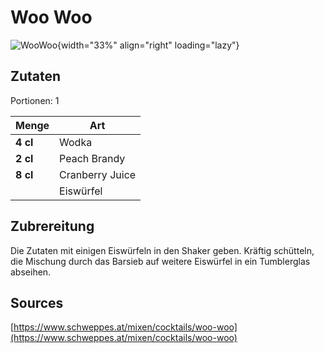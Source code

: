 # Woo Woo

![WooWoo](https://www.schweppes.at/cocktail-sync/image-thumb__10229__cocktail-image/woo-woo.webp){width="33%" align="right" loading="lazy"}

## Zutaten
Portionen: 1

|	Menge 		|	Art						|
| ------------- | -------------------------	|
| 	**4 cl** 	| Wodka                   	|
| 	**2 cl** 	| Peach Brandy            	|
| 	**8 cl** 	| Cranberry Juice         	|
| 	 			| Eiswürfel               	|


## Zubrereitung
Die Zutaten mit einigen Eiswürfeln in den Shaker geben. 
Kräftig schütteln, die Mischung durch das Barsieb 
auf weitere Eiswürfel in ein Tumblerglas abseihen.


## Sources
[https://www.schweppes.at/mixen/cocktails/woo-woo](https://www.schweppes.at/mixen/cocktails/woo-woo)